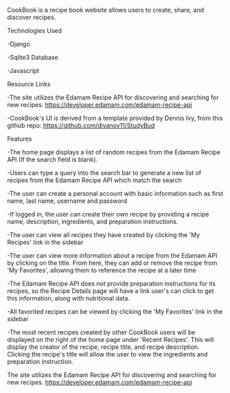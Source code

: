 CookBook is a recipe book website allows users to create, share, and discover recipes.

Technologies Used

-Django

-Sqlite3 Database

-Javascript

Resource Links

-The site utilizes the Edamam Recipe API for discovering and searching for new recipes.  https://developer.edamam.com/edamam-recipe-api

-CookBook's UI is derived from a template provided by Dennis Ivy, from this github repo: https://github.com/divanov11/StudyBud

Features

-The home page displays a list of random recipes from the Edamam Recipe API (If the search field is blank).

-Users can type a query into the search bar to generate a new list of recipes from the Edamam Recipe API which match the search

-The user can create a personal account with basic information such as first name, last name, username and password

-If logged in, the user can create their own recipe by providing a recipe name, description, ingredients, and preparation instructions.

-The user can view all recipes they have created by clicking the 'My Recipes' link in the sidebar

-The user can view more information about a recipe from the Edamam API by clicking on the title.  From here, they can add or remove the recipe from 'My Favorites', allowing them to reference the recipe at a later time

-The Edamam Recipe API does not provide preparation instructions for its recipes, so the Recipe Details page will have a link user's can click to get this information, along with nutritional data.

-All favorited recipes can be viewed by clicking the 'My Favorites' link in the sidebar

-The most recent recipes created by other CookBook users will be displayed on the right of the home page under 'Recent Recipes'.  This will display the creator of the recipe, recipe title, and recipe description.  Clicking the recipe's title will allow the user to view the ingredients and preparation instruction.




The site utilizes the Edamam Recipe API for discovering and searching for new recipes.  https://developer.edamam.com/edamam-recipe-api

